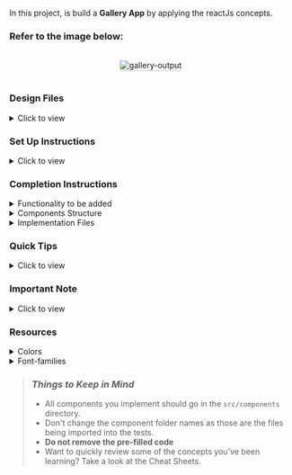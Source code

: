 In this project, is build a **Gallery App** by applying the reactJs concepts.

### Refer to the image below:

<br/>
<div style="text-align: center;">
<img src="https://assets.ccbp.in/frontend/content/react-js/gallery-output.gif" alt="gallery-output" style="max-width:70%;box-shadow:0 2.8px 2.2px rgba(0, 0, 0, 0.12)">
</div>
<br/>

### Design Files

<details>
<summary>Click to view</summary>

- [Extra Small (Size < 576px) and Small (Size >= 576px)](https://assets.ccbp.in/frontend/content/react-js/gallery-sm-output-v2.png)
- [Medium (Size >= 768px), Large (Size >= 992px) and Extra Large (Size >= 1200px)](https://assets.ccbp.in/frontend/content/react-js/gallery-lg-output.png)

</details>

### Set Up Instructions

<details>
<summary>Click to view</summary>

- Download dependencies by running `npm install`
- Start up the app using `npm start`
</details>

### Completion Instructions

<details>
<summary>Functionality to be added</summary>
<br/>

The app must have the following functionalities

- Initially, the first image in the list should be displayed
- When the user clicks on a thumbnail, then the corresponding image should be displayed
- The `Gallery` component is provided with `imagesList`. It consists of a list of image details objects with the following properties in each object

  |       Key        | Data Type |
  | :--------------: | :-------: |
  |        id        |  Number   |
  |     imageUrl     |  String   |
  |   thumbnailUrl   |  String   |
  |   imageAltText   |  String   |
  | thumbnailAltText |  String   |

</details>

<details>
<summary>Components Structure</summary>

<br/>
<div style="text-align: center;">
    <img src="https://assets.ccbp.in/frontend/content/react-js/gallery-app-component-breakdown-structure.png" alt="gallery app component structure" style="max-width:100%;box-shadow:0 2.8px 2.2px rgba(0, 0, 0, 0.12)">
</div>
<br/>

</details>

<details>
<summary>Implementation Files</summary>
<br/>

Use these files to complete the implementation:

- `src/components/Gallery/index.js`
- `src/components/Gallery/index.css`
- `src/components/ThumbnailItem/index.js`
- `src/components/ThumbnailItem/index.css`
</details>

### Quick Tips

<details>
<summary>Click to view</summary>
<br>

- You can use the CSS `opacity` property to set the degree to which content behind an element is hidden. It accepts a value in the range of 0.0 to 1.0 inclusive

  ```
  opacity: 0.5;
  ```

</details>

### Important Note

<details>
<summary>Click to view</summary>

<br/>

**The following instructions are required for the tests to pass**

- The selected image should have the alt as the value of the key `imageAltText` from each image details object provided
- The thumbnail images should have the alt as values of the key `thumbnailAltText` from each image details object provided
</details>

### Resources

<details>
<summary>Colors</summary>

<br/>

<div style="background-color: #1e293b; width: 150px; padding: 10px; color: white">Hex: #1e293b</div>
<div style="background-color: #ffffff; width: 150px; padding: 10px; color: black">Hex: #ffffff</div>
<div style="background-color: #64748b; width: 150px; padding: 10px; color: white">Hex: #64748b</div>

</details>

<details>
<summary>Font-families</summary>

- Roboto

</details>

> ### _Things to Keep in Mind_
>
> - All components you implement should go in the `src/components` directory.
> - Don't change the component folder names as those are the files being imported into the tests.
> - **Do not remove the pre-filled code**
> - Want to quickly review some of the concepts you’ve been learning? Take a look at the Cheat Sheets.
